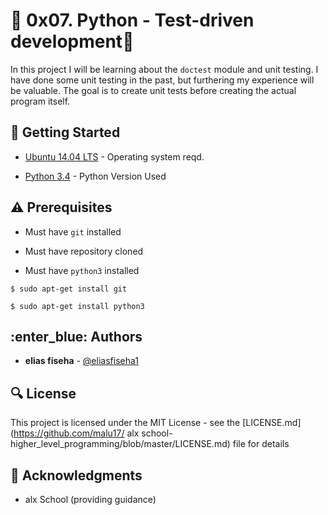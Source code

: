 # :shell:  0x07. Python - Test-driven development:shell:

In this project I will be learning about the `doctest` module and unit testing.
I have done some unit testing in the past, but furthering my experience will be valuable.
The goal is to create unit tests before creating the actual program itself.

## :running: Getting Started

* [Ubuntu 14.04 LTS](http://releases.ubuntu.com/14.04/) - Operating system reqd.

* [Python 3.4](https://www.python.org/download/releases/3.4.0/) - Python Version Used

## :warning: Prerequisites

* Must have `git` installed

* Must have repository cloned

* Must have `python3` installed

```
$ sudo apt-get install git
```

```
$ sudo apt-get install python3
```

## :enter_blue: Authors
* **elias fiseha** - [@eliasfiseha1](https://github.com/malu17)

## :mag: License

This project is licensed under the MIT License - see the [LICENSE.md](https://github.com/malu17/                             alx school-higher_level_programming/blob/master/LICENSE.md) file for details



## :mega: Acknowledgments

* alx School (providing guidance)